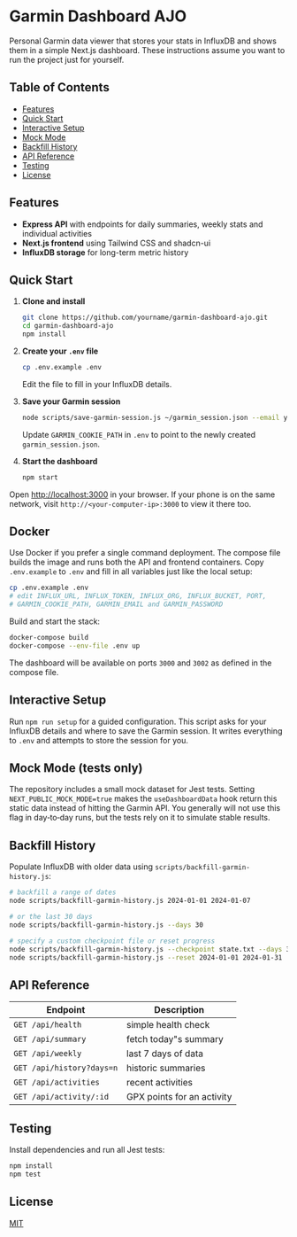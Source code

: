 # Garmin Dashboard AJO

Personal Garmin data viewer that stores your stats in InfluxDB and shows them in a simple Next.js dashboard. These instructions assume you want to run the project just for yourself.

## Table of Contents

- [Features](#features)
- [Quick Start](#quick-start)
- [Interactive Setup](#interactive-setup)
- [Mock Mode](#mock-mode)
- [Backfill History](#backfill-history)
- [API Reference](#api-reference)
- [Testing](#testing)
- [License](#license)

## Features

- **Express API** with endpoints for daily summaries, weekly stats and individual activities
- **Next.js frontend** using Tailwind CSS and shadcn-ui
- **InfluxDB storage** for long-term metric history

## Quick Start

1. **Clone and install**

   ```bash
   git clone https://github.com/yourname/garmin-dashboard-ajo.git
   cd garmin-dashboard-ajo
   npm install
   ```

2. **Create your `.env` file**

   ```bash
   cp .env.example .env
   ```
   Edit the file to fill in your InfluxDB details.

3. **Save your Garmin session**

   ```bash
   node scripts/save-garmin-session.js ~/garmin_session.json --email you@example.com --password yourPassword
   ```
   Update `GARMIN_COOKIE_PATH` in `.env` to point to the newly created `garmin_session.json`.

4. **Start the dashboard**

   ```bash
   npm start
   ```

Open [http://localhost:3000](http://localhost:3000) in your browser. If your phone is on the same network, visit `http://<your-computer-ip>:3000` to view it there too.

## Docker
Use Docker if you prefer a single command deployment. The compose file builds
the image and runs both the API and frontend containers. Copy `.env.example`
to `.env` and fill in all variables just like the local setup:

```bash
cp .env.example .env
# edit INFLUX_URL, INFLUX_TOKEN, INFLUX_ORG, INFLUX_BUCKET, PORT,
# GARMIN_COOKIE_PATH, GARMIN_EMAIL and GARMIN_PASSWORD
```

Build and start the stack:

```bash
docker-compose build
docker-compose --env-file .env up
```

The dashboard will be available on ports `3000` and `3002` as defined in the compose file.

## Interactive Setup

Run `npm run setup` for a guided configuration. This script asks for your
InfluxDB details and where to save the Garmin session. It writes everything to
`.env` and attempts to store the session for you.

## Mock Mode (tests only)

The repository includes a small mock dataset for Jest tests. Setting
`NEXT_PUBLIC_MOCK_MODE=true` makes the `useDashboardData` hook return this
static data instead of hitting the Garmin API. You generally will not use this
flag in day‑to‑day runs, but the tests rely on it to simulate stable results.

## Backfill History

Populate InfluxDB with older data using `scripts/backfill-garmin-history.js`:

```bash
# backfill a range of dates
node scripts/backfill-garmin-history.js 2024-01-01 2024-01-07

# or the last 30 days
node scripts/backfill-garmin-history.js --days 30

# specify a custom checkpoint file or reset progress
node scripts/backfill-garmin-history.js --checkpoint state.txt --days 30
node scripts/backfill-garmin-history.js --reset 2024-01-01 2024-01-31
```

## API Reference

| Endpoint | Description |
| -------- | ----------- |
| `GET /api/health` | simple health check |
| `GET /api/summary` | fetch today"s summary |
| `GET /api/weekly` | last 7 days of data |
| `GET /api/history?days=n` | historic summaries |
| `GET /api/activities` | recent activities |
| `GET /api/activity/:id` | GPX points for an activity |

## Testing

Install dependencies and run all Jest tests:

```bash
npm install
npm test
```

## License

[MIT](LICENSE)

